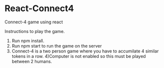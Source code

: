 # React-Connect4
Connect-4 game using react

Instructions to play the game.
1) Run npm install.
2) Run npm start to run the game on the server
3) Connect-4 is a two person game where you have to accumilate 4 similar tokens in a row.
4)Computer is not enabled so this must be played between 2 humans.
